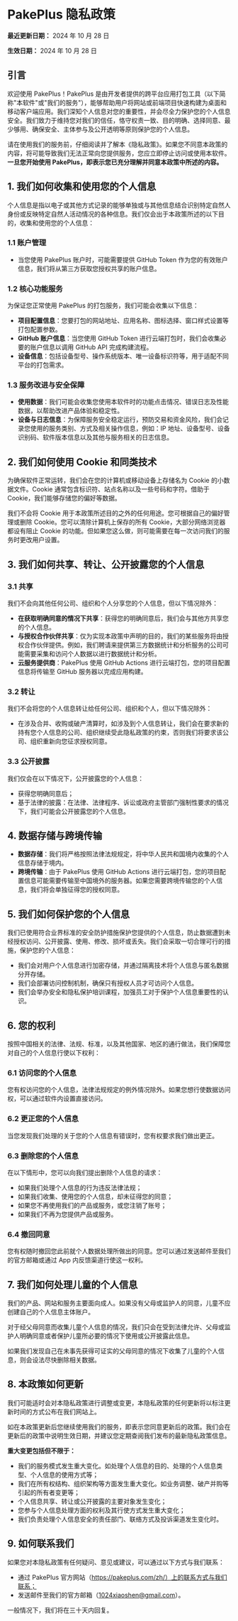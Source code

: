 # PakePlus 隐私政策

**最近更新日期：** 2024 年 10 月 28 日

**生效日期：** 2024 年 10 月 28 日

## 引言

欢迎使用 PakePlus！PakePlus 是由开发者提供的跨平台应用打包工具（以下简称"本软件"或"我们的服务"），能够帮助用户将网站或前端项目快速构建为桌面和移动客户端应用。我们深知个人信息对您的重要性，并会尽全力保护您的个人信息安全。我们致力于维持您对我们的信任，恪守权责一致、目的明确、选择同意、最少够用、确保安全、主体参与及公开透明等原则保护您的个人信息。

请在使用我们的服务前，仔细阅读并了解本《隐私政策》。如果您不同意本政策的内容，将可能导致我们无法正常向您提供服务，您应立即停止访问或使用本软件。**一旦您开始使用 PakePlus，即表示您已充分理解并同意本政策中所述的内容。**

## 1. 我们如何收集和使用您的个人信息

个人信息是指以电子或其他方式记录的能够单独或与其他信息结合识别特定自然人身份或反映特定自然人活动情况的各种信息。我们仅会出于本政策所述的以下目的，收集和使用您的个人信息：

### 1.1 账户管理

-   当您使用 PakePlus 账户时，可能需要提供 GitHub Token 作为您的有效账户信息，我们将从第三方获取您授权共享的账户信息。

### 1.2 核心功能服务

为保证您正常使用 PakePlus 的打包服务，我们可能会收集以下信息：

-   **项目配置信息**：您要打包的网站地址、应用名称、图标选择、窗口样式设置等打包配置参数。
-   **GitHub 账户信息**：当您使用 GitHub Token 进行云端打包时，我们会收集必要的账户信息以调用 GitHub API 完成构建流程。
-   **设备信息**：包括设备型号、操作系统版本、唯一设备标识符等，用于适配不同平台的打包需求。

### 1.3 服务改进与安全保障

-   **使用数据**：我们可能会收集您使用本软件时的功能点击情况、错误日志及性能数据，以帮助改进产品体验和稳定性。
-   **设备与日志信息**：为保障服务安全稳定运行，预防交易和资金风险，我们会记录您使用的服务类别、方式及相关操作信息，例如：IP 地址、设备型号、设备识别码、软件版本信息以及其他与服务相关的日志信息。

## 2. 我们如何使用 Cookie 和同类技术

为确保软件正常运转，我们会在您的计算机或移动设备上存储名为 Cookie 的小数据文件。Cookie 通常包含标识符、站点名称以及一些号码和字符。借助于 Cookie，我们能够存储您的偏好等数据。

我们不会将 Cookie 用于本政策所述目的之外的任何用途。您可根据自己的偏好管理或删除 Cookie。您可以清除计算机上保存的所有 Cookie，大部分网络浏览器都设有阻止 Cookie 的功能。但如果您这么做，则可能需要在每一次访问我们的服务时更改用户设置。

## 3. 我们如何共享、转让、公开披露您的个人信息

### 3.1 共享

我们不会向其他任何公司、组织和个人分享您的个人信息，但以下情况除外：

-   **在获取明确同意的情况下共享**：获得您的明确同意后，我们会与其他方共享您的个人信息。
-   **与授权合作伙伴共享**：仅为实现本政策中声明的目的，我们的某些服务将由授权合作伙伴提供。例如，我们聘请来提供第三方数据统计和分析服务的公司可能需要采集和访问个人数据以进行数据统计和分析。
-   **云服务提供商**：PakePlus 使用 GitHub Actions 进行云端打包，您的项目配置信息将传输至 GitHub 服务器以完成应用构建。

### 3.2 转让

我们不会将您的个人信息转让给任何公司、组织和个人，但以下情况除外：

-   在涉及合并、收购或破产清算时，如涉及到个人信息转让，我们会在要求新的持有您个人信息的公司、组织继续受此隐私政策的约束，否则我们将要求该公司、组织重新向您征求授权同意。

### 3.3 公开披露

我们仅会在以下情况下，公开披露您的个人信息：

-   获得您明确同意后；
-   基于法律的披露：在法律、法律程序、诉讼或政府主管部门强制性要求的情况下，我们可能会公开披露您的个人信息。

## 4. 数据存储与跨境传输

-   **数据存储**：我们将严格按照法律法规规定，将中华人民共和国境内收集的个人信息存储于境内。
-   **跨境传输**：由于 PakePlus 使用 GitHub Actions 进行云端打包，您的项目配置信息可能需要传输至中国境外的服务器。如果您需要跨境传输您的个人信息，我们将会单独征得您的授权同意。

## 5. 我们如何保护您的个人信息

我们已使用符合业界标准的安全防护措施保护您提供的个人信息，防止数据遭到未经授权访问、公开披露、使用、修改、损坏或丢失。我们会采取一切合理可行的措施，保护您的个人信息：

-   我们会对用户个人信息进行加密存储，并通过隔离技术将个人信息与匿名数据分开存储。
-   我们会部署访问控制机制，确保只有授权人员才可访问个人信息。
-   我们会举办安全和隐私保护培训课程，加强员工对于保护个人信息重要性的认识。

## 6. 您的权利

按照中国相关的法律、法规、标准，以及其他国家、地区的通行做法，我们保障您对自己的个人信息行使以下权利：

### 6.1 访问您的个人信息

您有权访问您的个人信息，法律法规规定的例外情况除外。如果您想行使数据访问权，可以通过软件内设置直接访问。

### 6.2 更正您的个人信息

当您发现我们处理的关于您的个人信息有错误时，您有权要求我们做出更正。

### 6.3 删除您的个人信息

在以下情形中，您可以向我们提出删除个人信息的请求：

-   如果我们处理个人信息的行为违反法律法规；
-   如果我们收集、使用您的个人信息，却未征得您的同意；
-   如果您不再使用我们的产品或服务，或您注销了账号；
-   如果我们不再为您提供产品或服务。

### 6.4 撤回同意

您有权随时撤回您此前就个人数据处理所做出的同意。您可以通过发送邮件至我们的官方邮箱或通过 App 内反馈渠道行使这一权利。

## 7. 我们如何处理儿童的个人信息

我们的产品、网站和服务主要面向成人。如果没有父母或监护人的同意，儿童不应创建自己的个人信息主体账户。

对于经父母同意而收集儿童个人信息的情况，我们只会在受到法律允许、父母或监护人明确同意或者保护儿童所必要的情况下使用或公开披露此信息。

如果我们发现自己在未事先获得可证实的父母同意的情况下收集了儿童的个人信息，则会设法尽快删除相关数据。

## 8. 本政策如何更新

我们可能适时会对本隐私政策进行调整或变更，本隐私政策的任何更新将以标注更新时间的方式公布在我们网站上。

如在本政策更新后您继续使用我们的服务，即表示您同意更新后的政策。我们会在更新后的政策中说明生效日期，并建议您定期查阅我们发布的最新隐私政策信息。

**重大变更包括但不限于：**

-   我们的服务模式发生重大变化。如处理个人信息的目的、处理的个人信息类型、个人信息的使用方式等；
-   我们在所有权结构、组织架构等方面发生重大变化。如业务调整、破产并购等引起的所有者变更等；
-   个人信息共享、转让或公开披露的主要对象发生变化；
-   您参与个人信息处理方面的权利及其行使方式发生重大变化；
-   我们负责处理个人信息安全的责任部门、联络方式及投诉渠道发生变化时。

## 9. 如何联系我们

如果您对本隐私政策有任何疑问、意见或建议，可以通过以下方式与我们联系：

-   通过 PakePlus 官方网站（https://pakeplus.com/zh/）上的联系方式与我们联系；
-   发送邮件至我们的官方邮箱（1024xiaoshen@gmail.com）。

一般情况下，我们将在三十天内回复。
